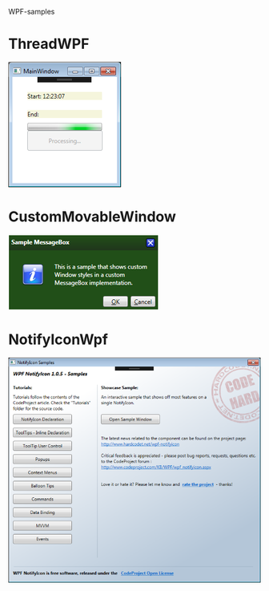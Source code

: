 WPF-samples

# ThreadWPF
![Alt text](https://raw.githubusercontent.com/Veselov-Dmitry/WPF-samples/master/ThreadWPF/ThreadWPF.png "ThreadWPF")
# CustomMovableWindow
![Alt text](https://raw.githubusercontent.com/Veselov-Dmitry/WPF-samples/master/CustomMovableWindow/SampleMessageBox.png "CustomMovableWindow")
# NotifyIconWpf
![Alt text](https://raw.githubusercontent.com/Veselov-Dmitry/WPF-samples/master/NotifyIconWpf/Sample%20Project.png "NotifyIconWpf")


